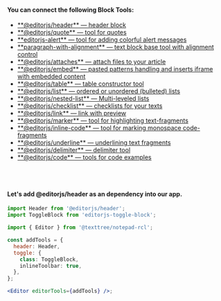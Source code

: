 #### You can connect the following Block Tools:

<ul>
  <li><a href="https://github.com/editor-js/header"target="_blank">**@editorjs/header** — header block</a></li>
	<li><a href="https://github.com/editor-js/quote"target="_blank">**@editorjs/quote** — tool for quotes</a></li>
	<li><a href="https://github.com/vishaltelangre/editorjs-alert"target="_blank">**editorjs-alert** — tool for adding colorful alert messages</a></li>
	<li><a href="https://github.com/kaaaaaaaaaaai/paragraph-with-alignment"target="_blank">**paragraph-with-alignment** — text block base tool with alignment control</a></li>
  <li><a href="https://github.com/editor-js/attaches"target="_blank">**@editorjs/attaches** — attach files to your article</a></li>
  <li><a href="https://github.com/editor-js/embed"target="_blank">**@editorjs/embed** — pasted patterns handling and inserts iframe with embedded content</a></li>
  <li><a href="https://github.com/editor-js/table"target="_blank">**@editorjs/table** — table constructor tool</a></li>
  <li><a href="https://github.com/editor-js/list"target="_blank">**@editorjs/list** — ordered or unordered (bulleted) lists</a></li>
  <li><a href="https://github.com/editor-js/nested-list"target="_blank">**@editorjs/nested-list** — Multi-leveled lists</a></li>
	<li><a href="https://github.com/editor-js/checklist"target="_blank">**@editorjs/checklist** — checklists for your texts</a></li>
  <li><a href="https://github.com/editor-js/link"target="_blank">**@editorjs/link** — link with preview</a></li>
	<li><a href="https://github.com/editor-js/marker"target="_blank">**@editorjs/marker** — tool for highlighting text-fragments</a></li>
	<li><a href="https://github.com/editor-js/inline-code"target="_blank">**@editorjs/inline-code** — tool for marking monospace code-fragments</a></li>
	<li><a href="https://github.com/editor-js/underline" target="\_blank">**@editorjs/underline** — underlining text fragments</a></li>
  <li><a href="https://github.com/editor-js/delimiter" target="\_blank">**@editorjs/delimiter** — delimiter tool</a></li>
  <li><a href="https://github.com/editor-js/code" target="\_blank">**@editorjs/code** — tools for code examples</a></li>
</ul>

<br/>
<br/>

#### Let's add **@editorjs/header** as an dependency into our app.

```jsx
import Header from '@editorjs/header';
import ToggleBlock from 'editorjs-toggle-block';

import { Editor } from '@texttree/notepad-rcl';

const addTools = {
  header: Header,
  toggle: {
    class: ToggleBlock,
    inlineToolbar: true,
  },
};

<Editor editorTools={addTools} />;
```

